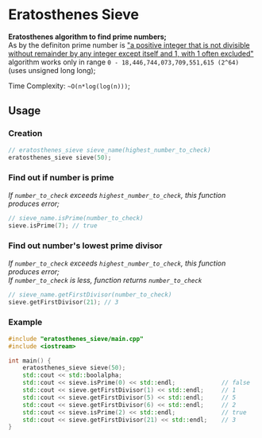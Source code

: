 # Eratosthenes Sieve

__Eratosthenes algorithm to find prime numbers;__  
As by the definiton prime number is ["a positive integer that is not divisible without remainder by any integer except itself and 1, with 1 often excluded"](https://www.dictionary.com/browse/prime-number#:~:text=noun%20Mathematics.,and%207%20are%20prime%20numbers.) algorithm works only in range `0 - 18,446,744,073,709,551,615 (2^64)` (uses unsigned long long);  
  
Time Complexity: `~O(n*log(log(n)))`;

## Usage

### Creation
```cpp
// eratosthenes_sieve sieve_name(highest_number_to_check)
eratosthenes_sieve sieve(50);
```

### Find out if number is prime
*If `number_to_check` exceeds `highest_number_to_check`, this function produces error;*  
```cpp
// sieve_name.isPrime(number_to_check)
sieve.isPrime(7); // true
```

### Find out number's lowest prime divisor
*If `number_to_check` exceeds `highest_number_to_check`, this function produces error;*  
*If `number_to_check` is less, function returns `number_to_check`*  
```cpp
// sieve_name.getFirstDivisor(number_to_check)
sieve.getFirstDivisor(21); // 3
```

### Example
```cpp
#include "eratosthenes_sieve/main.cpp"
#include <iostream>

int main() {
    eratosthenes_sieve sieve(50);
    std::cout << std::boolalpha;
    std::cout << sieve.isPrime(0) << std::endl;             // false
    std::cout << sieve.getFirstDivisor(1) << std::endl;     // 1
    std::cout << sieve.getFirstDivisor(5) << std::endl;     // 5
    std::cout << sieve.getFirstDivisor(6) << std::endl;     // 2
    std::cout << sieve.isPrime(2) << std::endl;             // true
    std::cout << sieve.getFirstDivisor(21) << std::endl;    // 3
}
```